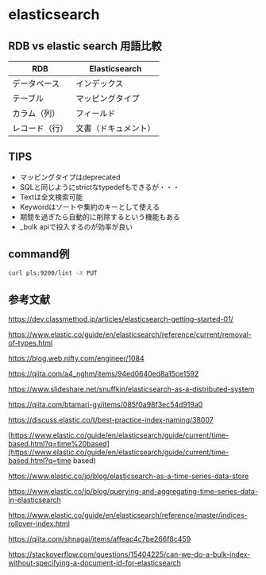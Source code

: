 # elasticsearch

## RDB vs elastic search 用語比較

| **RDB**        | **Elasticsearch**    |
| -------------- | -------------------- |
| データベース   | インデックス         |
| テーブル       | マッピングタイプ     |
| カラム（列）   | フィールド           |
| レコード（行） | 文書（ドキュメント） |

## TIPS

- マッピングタイプはdeprecated
- SQLと同じようにstrictなtypedefもできるが・・・
- Textは全文検索可能
- Keywordはソートや集約のキーとして使える
- 期間を過ぎたら自動的に削除するという機能もある
- _bulk apiで投入するのが効率が良い

## command例

```sh
curl pls:9200/lint -X PUT
```



## 参考文献

https://dev.classmethod.jp/articles/elasticsearch-getting-started-01/

https://www.elastic.co/guide/en/elasticsearch/reference/current/removal-of-types.html

https://blog.web.nifty.com/engineer/1084

https://qiita.com/a4_nghm/items/94ed0640ed8a15ce1592

https://www.slideshare.net/snuffkin/elasticsearch-as-a-distributed-system

https://qiita.com/btamari-gy/items/085f0a98f3ec54d919a0

https://discuss.elastic.co/t/best-practice-index-naming/38007

[https://www.elastic.co/guide/en/elasticsearch/guide/current/time-based.html?q=time%20based](https://www.elastic.co/guide/en/elasticsearch/guide/current/time-based.html?q=time based)

https://www.elastic.co/jp/blog/elasticsearch-as-a-time-series-data-store

https://www.elastic.co/jp/blog/querying-and-aggregating-time-series-data-in-elasticsearch

https://www.elastic.co/guide/en/elasticsearch/reference/master/indices-rollover-index.html

https://qiita.com/shnagai/items/affeac4c7be266f8c459

https://stackoverflow.com/questions/15404225/can-we-do-a-bulk-index-without-specifying-a-document-id-for-elasticsearch